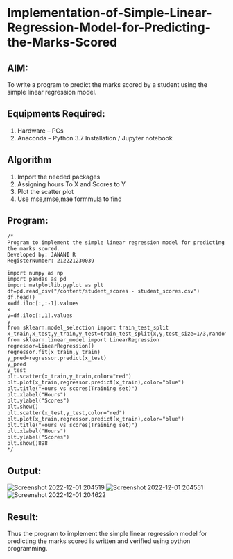 # Implementation-of-Simple-Linear-Regression-Model-for-Predicting-the-Marks-Scored

## AIM:
To write a program to predict the marks scored by a student using the simple linear regression model.

## Equipments Required:
1. Hardware – PCs
2. Anaconda – Python 3.7 Installation / Jupyter notebook

## Algorithm
1. Import the needed packages
2. Assigning hours To X and Scores to Y
3. Plot the scatter plot
4. Use mse,rmse,mae formmula to find

## Program:
```
/*
Program to implement the simple linear regression model for predicting the marks scored.
Developed by: JANANI R
RegisterNumber: 212221230039

import numpy as np
import pandas as pd
import matplotlib.pyplot as plt
df=pd.read_csv("/content/student_scores - student_scores.csv")
df.head()
x=df.iloc[:,:-1].values
x
y=df.iloc[:,1].values
y
from sklearn.model_selection import train_test_split
x_train,x_test,y_train,y_test=train_test_split(x,y,test_size=1/3,random_state=0)
from sklearn.linear_model import LinearRegression
regressor=LinearRegression()
regressor.fit(x_train,y_train)
y_pred=regressor.predict(x_test)
y_pred
y_test
plt.scatter(x_train,y_train,color="red")
plt.plot(x_train,regressor.predict(x_train),color="blue")
plt.title("Hours vs scores(Training set)")
plt.xlabel("Hours")
plt.ylabel("Scores")
plt.show()
plt.scatter(x_test,y_test,color="red")
plt.plot(x_train,regressor.predict(x_train),color="blue")
plt.title("Hours vs scores(Training set)")
plt.xlabel("Hours")
plt.ylabel("Scores")
plt.show()898
*/
```

## Output:
![Screenshot 2022-12-01 204519](https://user-images.githubusercontent.com/94288340/205089949-bd04a6c9-8cef-4767-80dd-b8c6e819adf2.png)
![Screenshot 2022-12-01 204551](https://user-images.githubusercontent.com/94288340/205090005-a64e1e5c-85ab-4bdc-8cb6-cb19333f51b0.png)
![Screenshot 2022-12-01 204622](https://user-images.githubusercontent.com/94288340/205090045-a0d41554-e605-4416-8c34-f9a1d102c06f.png)

## Result:
Thus the program to implement the simple linear regression model for predicting the marks scored is written and verified using python programming.
